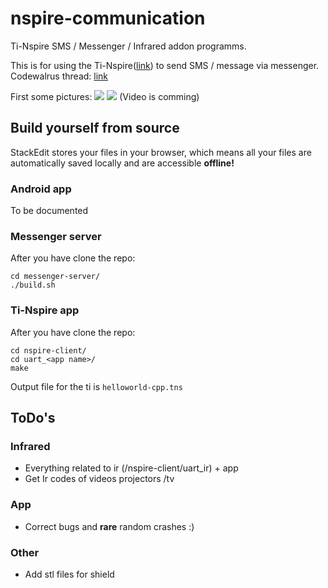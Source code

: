 
# nspire-communication

Ti-Nspire SMS / Messenger / Infrared addon programms.

This is for using the Ti-Nspire([link](https://education.ti.com/fr/products/calculators/graphing-calculators/ti-nspire-cx)) to send SMS / message via messenger. 
Codewalrus thread: [link](https://codewalr.us/index.php?topic=2299)

First some pictures:
![](https://github.com/TurtleForGaming/nspire-communication/raw/master/img/IMG_20180422_230404.jpg)
![](https://github.com/TurtleForGaming/nspire-communication/raw/master/img/IMG_20180422_230429.jpg)
(Video is comming)

## Build yourself from source

StackEdit stores your files in your browser, which means all your files are automatically saved locally and are accessible **offline!**

### Android app
To be documented

### Messenger server

After you have clone the repo:

    cd messenger-server/
    ./build.sh

### Ti-Nspire app

After you have clone the repo:

    cd nspire-client/
    cd uart_<app name>/
    make
   Output file for the ti is `helloworld-cpp.tns`

   
## ToDo's
### Infrared
 - Everything related to ir (/nspire-client/uart_ir) + app
 - Get Ir codes of videos projectors /tv

### App
-	Correct bugs and **rare** random crashes :)

### Other
-	Add stl files for shield

